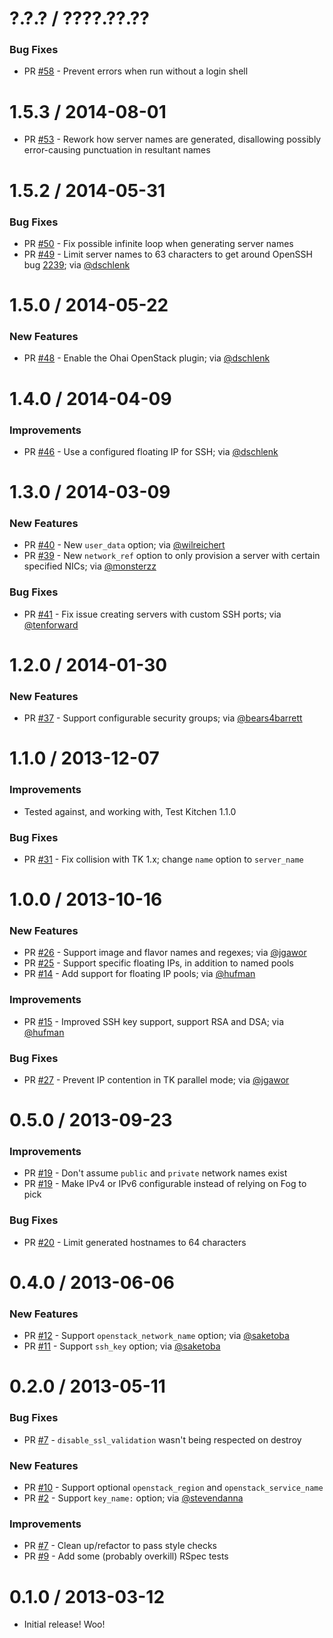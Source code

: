 # ?.?.? / ????.??.??

### Bug Fixes

* PR [#58][] - Prevent errors when run without a login shell

# 1.5.3 / 2014-08-01

* PR [#53][] - Rework how server names are generated, disallowing possibly
error-causing punctuation in resultant names

# 1.5.2 / 2014-05-31

### Bug Fixes

* PR [#50][] - Fix possible infinite loop when generating server names
* PR [#49][] - Limit server names to 63 characters to get around OpenSSH bug
[2239](https://bugzilla.mindrot.org/show_bug.cgi?id=2239); via [@dschlenk][]

# 1.5.0 / 2014-05-22

### New Features

* PR [#48][] - Enable the Ohai OpenStack plugin; via [@dschlenk][]

# 1.4.0 / 2014-04-09

### Improvements

* PR [#46][] - Use a configured floating IP for SSH; via [@dschlenk][]

# 1.3.0 / 2014-03-09

### New Features

* PR [#40][] - New `user_data` option; via [@wilreichert][]
* PR [#39][] - New `network_ref` option to only provision a server with
certain specified NICs; via [@monsterzz][]

### Bug Fixes

* PR [#41][] - Fix issue creating servers with custom SSH ports; via
[@tenforward][]

# 1.2.0 / 2014-01-30

### New Features

* PR [#37][] - Support configurable security groups; via [@bears4barrett][]

# 1.1.0 / 2013-12-07

### Improvements

* Tested against, and working with, Test Kitchen 1.1.0

### Bug Fixes

* PR [#31][] - Fix collision with TK 1.x; change `name` option to `server_name`

# 1.0.0 / 2013-10-16

### New Features

* PR [#26][] - Support image and flavor names and regexes; via [@jgawor][]
* PR [#25][] - Support specific floating IPs, in addition to named pools
* PR [#14][] - Add support for floating IP pools; via [@hufman][]

### Improvements

* PR [#15][] - Improved SSH key support, support RSA and DSA; via [@hufman][]

### Bug Fixes

* PR [#27][] - Prevent IP contention in TK parallel mode; via [@jgawor][]

# 0.5.0 / 2013-09-23

### Improvements

* PR [#19][] - Don't assume `public` and `private` network names exist
* PR [#19][] - Make IPv4 or IPv6 configurable instead of relying on Fog to pick

### Bug Fixes

* PR [#20][] - Limit generated hostnames to 64 characters

# 0.4.0 / 2013-06-06

### New Features

* PR [#12][] - Support `openstack_network_name` option; via [@saketoba][]
* PR [#11][] - Support `ssh_key` option; via [@saketoba][]

# 0.2.0 / 2013-05-11

### Bug Fixes

* PR [#7][] - `disable_ssl_validation` wasn't being respected on destroy

### New Features

* PR [#10][] - Support optional `openstack_region` and `openstack_service_name`
* PR [#2][] - Support `key_name:` option; via [@stevendanna][]

### Improvements

* PR [#7][] - Clean up/refactor to pass style checks
* PR [#9][] - Add some (probably overkill) RSpec tests

# 0.1.0 / 2013-03-12

* Initial release! Woo!

[#58]: https://github.com/test-kitchen/kitchen-openstack/pull/58
[#53]: https://github.com/test-kitchen/kitchen-openstack/pull/53
[#50]: https://github.com/test-kitchen/kitchen-openstack/pull/50
[#49]: https://github.com/test-kitchen/kitchen-openstack/pull/49
[#48]: https://github.com/test-kitchen/kitchen-openstack/pull/48
[#46]: https://github.com/test-kitchen/kitchen-openstack/pull/46
[#41]: https://github.com/test-kitchen/kitchen-openstack/pull/41
[#40]: https://github.com/test-kitchen/kitchen-openstack/pull/40
[#39]: https://github.com/test-kitchen/kitchen-openstack/pull/39
[#37]: https://github.com/test-kitchen/kitchen-openstack/pull/37
[#31]: https://github.com/test-kitchen/kitchen-openstack/pull/31
[#27]: https://github.com/test-kitchen/kitchen-openstack/pull/27
[#26]: https://github.com/test-kitchen/kitchen-openstack/pull/26
[#25]: https://github.com/test-kitchen/kitchen-openstack/pull/25
[#20]: https://github.com/test-kitchen/kitchen-openstack/pull/20
[#19]: https://github.com/test-kitchen/kitchen-openstack/pull/19
[#15]: https://github.com/test-kitchen/kitchen-openstack/pull/15
[#14]: https://github.com/test-kitchen/kitchen-openstack/pull/14
[#12]: https://github.com/test-kitchen/kitchen-openstack/pull/12
[#11]: https://github.com/test-kitchen/kitchen-openstack/pull/11
[#10]: https://github.com/test-kitchen/kitchen-openstack/pull/10
[#9]: https://github.com/test-kitchen/kitchen-openstack/pull/9
[#7]: https://github.com/test-kitchen/kitchen-openstack/pull/7
[#2]: https://github.com/test-kitchen/kitchen-openstack/pull/2

[@dschlenk]: https://github.com/dschlenk
[@wilreichert]: https://github.com/wilreichert
[@tenforward]: https://github.com/tenforward
[@monsterzz]: https://github.com/monsterzz
[@bears4barrett]: https://github.com/bears4barrett
[@jgawor]: https://github.com/jgawor
[@hufman]: https://github.com/hufman
[@saketoba]: https://github.com/saketoba
[@stevendanna]: https://github.com/stevendanna
